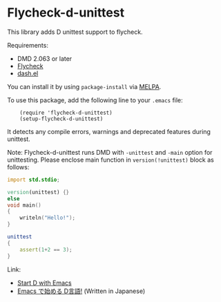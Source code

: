 # Flycheck-d-unittest

This library adds D unittest support to flycheck.

Requirements:
  * DMD 2.063 or later
  * [Flycheck](https://github.com/flycheck/flycheck)
  * [dash.el](https://github.com/magnars/dash.el)

You can install it by using `package-install` via [MELPA](http://melpa.milkbox.net/).

To use this package, add the following line to your `.emacs` file:
```elisp
    (require 'flycheck-d-unittest)
    (setup-flycheck-d-unittest)
```
It detects any compile errors, warnings and deprecated features during unittest.

Note: Flycheck-d-unittest runs DMD with `-unittest` and `-main` option for unittesting.
Please enclose main function in `version(!unittest)` block as follows:

```d
import std.stdio;

version(unittest) {}
else
void main()
{
    writeln("Hello!");
}

unittest
{
    assert(1+2 == 3);
}
```

Link:
  * [Start D with Emacs](https://github.com/flycheck/flycheck-d-unittest/wiki/Start-D-with-Emacs)
  * [Emacs で始める D言語!](http://qiita.com/tm_tn/items/1d01c4500e1ca7632140) (Written in Japanese)
